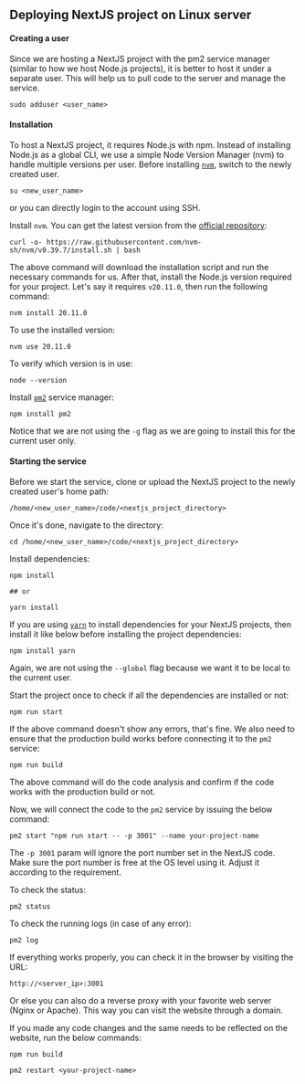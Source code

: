 ## Deploying NextJS project on Linux server

#### Creating a user

Since we are hosting a NextJS project with the pm2 service manager (similar to how we host Node.js projects), it is better to host it under a separate user. This will help us to pull code to the server and manage the service.

    sudo adduser <user_name>

#### Installation

To host a NextJS project, it requires Node.js with npm. Instead of installing Node.js as a global CLI, we use a simple Node Version Manager (nvm) to handle multiple versions per user. Before installing [`nvm`](https://github.com/nvm-sh/nvm), switch to the newly created user.

    su <new_user_name>


or you can directly login to the account using SSH.

Install `nvm`. You can get the latest version from the [official repository](https://github.com/nvm-sh/nvm?tab=readme-ov-file#installing-and-updating):

    curl -o- https://raw.githubusercontent.com/nvm-sh/nvm/v0.39.7/install.sh | bash

The above command will download the installation script and run the necessary commands for us. After that, install the Node.js version required for your project. Let's say it requires `v20.11.0`, then run the following command:

    nvm install 20.11.0

To use the installed version:

    nvm use 20.11.0

To verify which version is in use:

    node --version

Install [`pm2`](https://pm2.keymetrics.io/) service manager:

    npm install pm2

Notice that we are not using the `-g` flag as we are going to install this for the current user only.

#### Starting the service

Before we start the service, clone or upload the NextJS project to the newly created user's home path:

    /home/<new_user_name>/code/<nextjs_project_directory>


Once it's done, navigate to the directory:

    cd /home/<new_user_name>/code/<nextjs_project_directory>

Install dependencies:

    npm install 

    ## or

    yarn install


If you are using [`yarn`](https://yarnpkg.com/) to install dependencies for your NextJS projects, then install it like below before installing the project dependencies:

    npm install yarn


Again, we are not using the `--global` flag because we want it to be local to the current user.

Start the project once to check if all the dependencies are installed or not:

    npm run start

If the above command doesn't show any errors, that's fine. We also need to ensure that the production build works before connecting it to the `pm2` service:

    npm run build

The above command will do the code analysis and confirm if the code works with the production build or not.

Now, we will connect the code to the `pm2` service by issuing the below command:

    pm2 start "npm run start -- -p 3001" --name your-project-name

The `-p 3001` param will ignore the port number set in the NextJS code. Make sure the port number is free at the OS level using it. Adjust it according to the requirement.

To check the status:

    pm2 status

To check the running logs (in case of any error):

    pm2 log

If everything works properly, you can check it in the browser by visiting the URL:

    http://<server_ip>:3001

Or else you can also do a reverse proxy with your favorite web server (Nginx or Apache). This way you can visit the website through a domain.

If you made any code changes and the same needs to be reflected on the website, run the below commands:

    npm run build

    pm2 restart <your-project-name>
